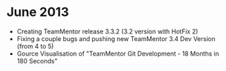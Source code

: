 # June 2013

* Creating TeamMentor release 3.3.2 (3.2 version with HotFix 2)
* Fixing a couple bugs and pushing new TeamMentor 3.4 Dev Version (from 4 to 5)
* Gource Visualisation of "TeamMentor Git Development - 18 Months in 180 Seconds"
